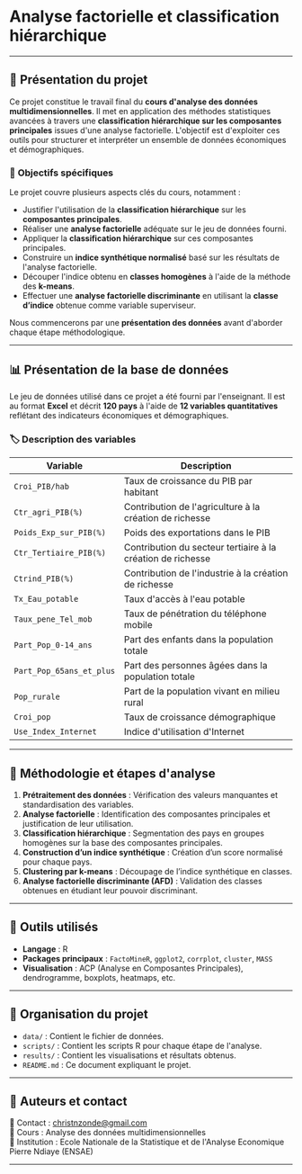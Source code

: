# Analyse factorielle et classification hiérarchique
---

## 📌 **Présentation du projet**  

Ce projet constitue le travail final du **cours d'analyse des données multidimensionnelles**. Il met en application des méthodes statistiques avancées à travers une **classification hiérarchique sur les composantes principales** issues d'une analyse factorielle. L'objectif est d'exploiter ces outils pour structurer et interpréter un ensemble de données économiques et démographiques.  

### 🎯 **Objectifs spécifiques**  
Le projet couvre plusieurs aspects clés du cours, notamment :  

- Justifier l'utilisation de la **classification hiérarchique** sur les **composantes principales**.  
- Réaliser une **analyse factorielle** adéquate sur le jeu de données fourni.  
- Appliquer la **classification hiérarchique** sur ces composantes principales.  
- Construire un **indice synthétique normalisé** basé sur les résultats de l'analyse factorielle.  
- Découper l'indice obtenu en **classes homogènes** à l'aide de la méthode des **k-means**.  
- Effectuer une **analyse factorielle discriminante** en utilisant la **classe d’indice** obtenue comme variable superviseur.  

Nous commencerons par une **présentation des données** avant d'aborder chaque étape méthodologique.  

---

## 📊 **Présentation de la base de données**  

Le jeu de données utilisé dans ce projet a été fourni par l'enseignant. Il est au format **Excel** et décrit **120 pays** à l'aide de **12 variables quantitatives** reflétant des indicateurs économiques et démographiques.  

### 🏷️ **Description des variables**  

| Variable | Description |
|----------|------------|
| `Croi_PIB/hab` | Taux de croissance du PIB par habitant |
| `Ctr_agri_PIB(%)` | Contribution de l'agriculture à la création de richesse |
| `Poids_Exp_sur_PIB(%)` | Poids des exportations dans le PIB |
| `Ctr_Tertiaire_PIB(%)` | Contribution du secteur tertiaire à la création de richesse |
| `Ctrind_PIB(%)` | Contribution de l'industrie à la création de richesse |
| `Tx_Eau_potable` | Taux d'accès à l'eau potable |
| `Taux_pene_Tel_mob` | Taux de pénétration du téléphone mobile |
| `Part_Pop_0-14_ans` | Part des enfants dans la population totale |
| `Part_Pop_65ans_et_plus` | Part des personnes âgées dans la population totale |
| `Pop_rurale` | Part de la population vivant en milieu rural |
| `Croi_pop` | Taux de croissance démographique |
| `Use_Index_Internet` | Indice d'utilisation d'Internet |

---

## 🚀 **Méthodologie et étapes d'analyse**  

1. **Prétraitement des données** : Vérification des valeurs manquantes et standardisation des variables.  
2. **Analyse factorielle** : Identification des composantes principales et justification de leur utilisation.  
3. **Classification hiérarchique** : Segmentation des pays en groupes homogènes sur la base des composantes principales.  
4. **Construction d’un indice synthétique** : Création d’un score normalisé pour chaque pays.  
5. **Clustering par k-means** : Découpage de l’indice synthétique en classes.  
6. **Analyse factorielle discriminante (AFD)** : Validation des classes obtenues en étudiant leur pouvoir discriminant.  

---

## 🔧 **Outils utilisés**  

- **Langage** : R  
- **Packages principaux** : `FactoMineR`, `ggplot2`, `corrplot`, `cluster`, `MASS`  
- **Visualisation** : ACP (Analyse en Composantes Principales), dendrogramme, boxplots, heatmaps, etc.  

---

## 📂 **Organisation du projet**  

- `data/` : Contient le fichier de données.  
- `scripts/` : Contient les scripts R pour chaque étape de l'analyse.  
- `results/` : Contient les visualisations et résultats obtenus.  
- `README.md` : Ce document expliquant le projet.  

---

## 📢 **Auteurs et contact**  

📧 Contact : christnzonde@gmail.com  
📖 Cours : Analyse des données multidimensionnelles  
🏫 Institution : Ecole Nationale de la Statistique et de l'Analyse Economique Pierre Ndiaye (ENSAE)  

---
